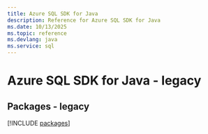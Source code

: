 ```yaml
---
title: Azure SQL SDK for Java
description: Reference for Azure SQL SDK for Java
ms.date: 10/13/2025
ms.topic: reference
ms.devlang: java
ms.service: sql
---
```

# Azure SQL SDK for Java - legacy
## Packages - legacy
[!INCLUDE [packages](sql-index.md)]